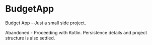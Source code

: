 # BudgetApp
Budget App - Just a small side project.

Abandoned - Proceeding with Kotlin. Persistence details and project structure is also settled.
